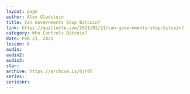```yaml
---
layout: page
author: Alex Gladstein
title: Can Governments Stop Bitcoin?
link: https://quillette.com/2021/02/21/can-governments-stop-bitcoin/
category: Who Controls Bitcoin?
date: Feb 21, 2021
lesson: 6
audio: 
audio2: 
audio3: 
star: 
archive: https://archive.is/6jr8T
series: 
seriesnr: 
---
```


